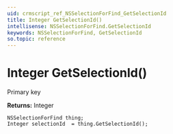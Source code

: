 ```yaml
---
uid: crmscript_ref_NSSelectionForFind_GetSelectionId
title: Integer GetSelectionId()
intellisense: NSSelectionForFind.GetSelectionId
keywords: NSSelectionForFind, GetSelectionId
so.topic: reference
---
```


# Integer GetSelectionId()

Primary key

**Returns:** Integer

```crmscript
NSSelectionForFind thing;
Integer selectionId  = thing.GetSelectionId();
```

